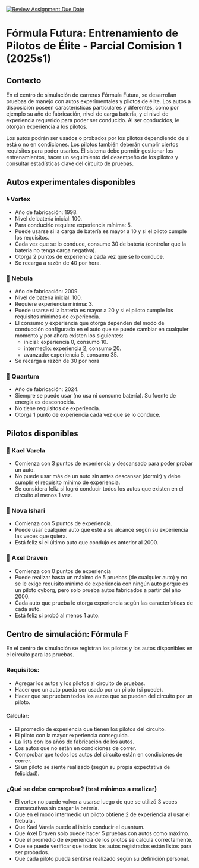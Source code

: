 [![Review Assignment Due Date](https://classroom.github.com/assets/deadline-readme-button-22041afd0340ce965d47ae6ef1cefeee28c7c493a6346c4f15d667ab976d596c.svg)](https://classroom.github.com/a/QRvOowGF)
# Fórmula Futura: Entrenamiento de Pilotos de Élite - Parcial Comision 1 (2025s1)

## Contexto
En el centro de simulación de carreras Fórmula Futura, se desarrollan pruebas de manejo con autos experimentales y pilotos de élite. Los autos a disposición poseen características particulares y diferentes, como por ejemplo su año de fabricación, nivel de carga batería, y el nivel de experiencia requerido para poder ser conducido. Al ser conducidos, le otorgan experiencia a los pilotos.

Los autos podrán ser usados o probados por los pilotos dependiendo de si está o no en condiciones. Los pilotos también deberán cumplir ciertos requisitos para poder usarlos. El sistema debe permitir gestionar los entrenamientos, hacer un seguimiento del desempeño de los pilotos y consultar estadísticas clave del circuito de pruebas.

## Autos experimentales disponibles

### **🌀 Vortex**
- Año de fabricación: 1998.
- Nivel de batería inicial: 100.
- Para conducirlo requiere experiencia mínima: 5.
- Puede usarse si la carga de batería es mayor a 10 y si el piloto cumple los requisitos.
- Cada vez que se lo conduce, consume 30 de batería (controlar que la bateria no tenga carga negativa).
- Otorga 2 puntos de experiencia cada vez que se lo conduce.
- Se recarga a razón de 40 por hora.

### **🌌 Nebula**
- Año de fabricación: 2009.
- Nivel de batería inicial: 100.
- Requiere experiencia mínima: 3.
- Puede usarse si la batería es mayor a 20 y si el piloto cumple los requisitos minimos de experiencia.
- El consumo y experiencia que otorga dependen del modo de conducción configurado en el auto que se puede cambiar en cualquier momento y por ahora existen los siguientes:
    - inicial: experiencia 0, consumo 10.
    - intermedio: experiencia 2, consumo 20.
    - avanzado: experiencia 5, consumo 35.
- Se recarga a razón de 30 por hora

### **🔐 Quantum**
- Año de fabricación: 2024.
- Siempre se puede usar (no usa ni consume batería). Su fuente de energía es desconocida.
- No tiene requisitos de experiencia.
- Otorga 1 punto de experiencia cada vez que se lo conduce.


## Pilotos disponibles

### **🏁 Kael Varela**
- Comienza con 3 puntos de experiencia y descansado para poder probar un auto.
- No puede usar más de un auto sin antes descansar (dormir) y debe cumplir el requisito mínimo de experiencia.
- Se considera feliz si logró conducir todos los autos que existen en el circuito al menos 1 vez.

### **🧠 Nova Ishari**
- Comienza con 5 puntos de experiencia.
- Puede usar cualquier auto que esté a su alcance según su experiencia las veces que quiera.
- Está feliz si el último auto que condujo es anterior al 2000.

### **🦾 Axel Draven**
- Comienza con 0 puntos de experiencia
- Puede realizar hasta un máximo de 5 pruebas (de cualquier auto) y no se le exige requisito mínimo de experiencia con ningún auto porque es un piloto cyborg, pero solo prueba autos fabricados a partir del año 2000.
- Cada auto que prueba le otorga experiencia según las características de cada auto.
- Está feliz si probó al menos 1 auto.

## Centro de simulación: Fórmula F
En el centro de simulación se registran los pilotos y los autos disponibles en el circuito para las pruebas. 

### Requisitos:
- Agregar los autos y los pilotos al circuito de pruebas.
- Hacer que un auto pueda ser usado por un piloto (si puede).
- Hacer que se prueben todos los autos que se puedan del circuito por un piloto.

#### Calcular:
- El promedio de experiencia que tienen los pilotos del circuito.
- El piloto con la mayor experiencia conseguida.
- La lista con los años de fabricación de los autos.
- Los autos que no están en condiciones de correr.
- Comprobar que todos los autos del circuito están en condiciones de correr.
- Si un piloto se siente realizado (según su propia expectativa de felicidad).

### ¿Qué se debe comprobar? (test mínimos a realizar)
- El vortex no puede volver a usarse luego de que se utilizó 3 veces consecutivas sin cargar la batería.
- Que en el modo intermedio un piloto obtiene 2 de experiencia al usar el Nebula .
- Que Kael Varela puede al inicio conducir el quantum.
- Que Axel Draven solo puede hacer 5 pruebas con autos como máximo.
- Que el promedio de experiencia de los pilotos se calcula correctamente.
- Que se puede verificar que todos los autos registrados están listos para ser probados.
- Que cada piloto pueda sentirse realizado según su definición personal.

